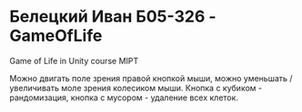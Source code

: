 # Белецкий Иван Б05-326 - GameOfLife
Game of Life in Unity course MIPT

Можно двигать поле зрения правой кнопкой мыши, можно уменьшать / увеличивать моле зрения колесиком мыши.
Кнопка с кубиком - рандомизация, кнопка с мусором - удаление всех клеток. 
